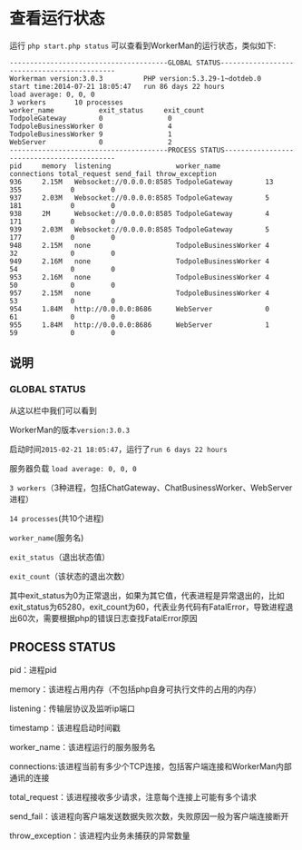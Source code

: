 # 查看运行状态

运行 ```php start.php status```
可以查看到WorkerMan的运行状态，类似如下:

```
---------------------------------------GLOBAL STATUS--------------------------------------------
Workerman version:3.0.3          PHP version:5.3.29-1~dotdeb.0
start time:2014-07-21 18:05:47   run 86 days 22 hours
load average: 0, 0, 0
3 workers       10 processes
worker_name           exit_status     exit_count
TodpoleGateway        0                0
TodpoleBusinessWorker 0                4
TodpoleBusinessWorker 9                1
WebServer             0                2
---------------------------------------PROCESS STATUS-------------------------------------------
pid     memory  listening                worker_name           connections total_request send_fail throw_exception
936     2.15M   Websocket://0.0.0.0:8585 TodpoleGateway        13         355            0         0
937     2.03M   Websocket://0.0.0.0:8585 TodpoleGateway        5          181            0         0
938     2M      Websocket://0.0.0.0:8585 TodpoleGateway        4          171            0         0
939     2.03M   Websocket://0.0.0.0:8585 TodpoleGateway        5          177            0         0
948     2.15M   none                     TodpoleBusinessWorker 4          32             0         0
949     2.16M   none                     TodpoleBusinessWorker 4          54             0         0
953     2.16M   none                     TodpoleBusinessWorker 4          50             0         0
957     2.15M   none                     TodpoleBusinessWorker 4          53             0         0
954     1.84M   http://0.0.0.0:8686      WebServer             0          61             0         0
955     1.84M   http://0.0.0.0:8686      WebServer             1          59             0         0
```

## 说明

### GLOBAL STATUS

从这以栏中我们可以看到

WorkerMan的版本```version:3.0.3```

启动时间```2015-02-21 18:05:47```，运行了```run 6 days 22 hours```

服务器负载 ```load average: 0, 0, 0```

```3 workers```（3种进程，包括ChatGateway、ChatBusinessWorker、WebServer进程）

```14 processes```(共10个进程)

```worker_name```(服务名)

```exit_status```（退出状态值）

```exit_count```（该状态的退出次数）


其中exit_status为0为正常退出，如果为其它值，代表进程是异常退出的，比如exit_status为65280，exit_count为60，代表业务代码有FatalError，导致进程退出60次，需要根据php的错误日志查找FatalError原因

## PROCESS STATUS

pid：进程pid

memory：该进程占用内存（不包括php自身可执行文件的占用的内存）

listening：传输层协议及监听ip端口

timestamp：该进程启动时间戳

worker_name：该进程运行的服务服务名

connections:该进程当前有多少个TCP连接，包括客户端连接和WorkerMan内部通讯的连接

total_request：该进程接收多少请求，注意每个连接上可能有多个请求

send_fail：该进程向客户端发送数据失败次数，失败原因一般为客户端连接断开

throw_exception：该进程内业务未捕获的异常数量



